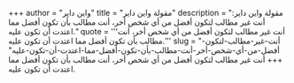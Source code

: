 +++
author = "واين داير"
title = "مقولة واين داير"
description = "مقولة واين داير: أنت غير مطالب لتكون أفضل من أي شخص أخر، أنت مطالب بأن تكون أفضل مما اعتدت أن تكون عليه."
quote = '''أنت غير مطالب لتكون أفضل من أي شخص أخر، أنت مطالب بأن تكون أفضل مما اعتدت أن تكون عليه.'''
slug = "أنت-غير-مطالب-لتكون-أفضل-من-أي-شخص-أخر-أنت-مطالب-بأن-تكون-أفضل-مما-اعتدت-أن-تكون-عليه"
+++
أنت غير مطالب لتكون أفضل من أي شخص أخر، أنت مطالب بأن تكون أفضل مما اعتدت أن تكون عليه.
